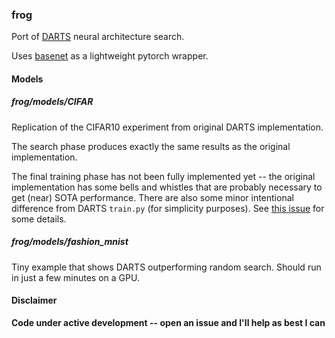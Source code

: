 ### frog

Port of [DARTS](https://github.com/quark0/darts) neural architecture search. 

Uses [basenet](https://github.com/bkj/basenet) as a lightweight pytorch wrapper.

#### Models

##### frog/models/CIFAR

Replication of the CIFAR10 experiment from original DARTS implementation.

The search phase produces exactly the same results as the original implementation.  

The final training phase has not been fully implemented yet -- the original implementation has some bells and whistles that are probably necessary to get (near) SOTA performance.  There are also some minor intentional difference from DARTS `train.py` (for simplicity purposes).  See [this issue](https://github.com/quark0/darts/issues/10) for some details.


##### frog/models/fashion_mnist

Tiny example that shows DARTS outperforming random search.  Should run in just a few minutes on a GPU.

#### Disclaimer

__Code under active development -- open an issue and I'll help as best I can__
